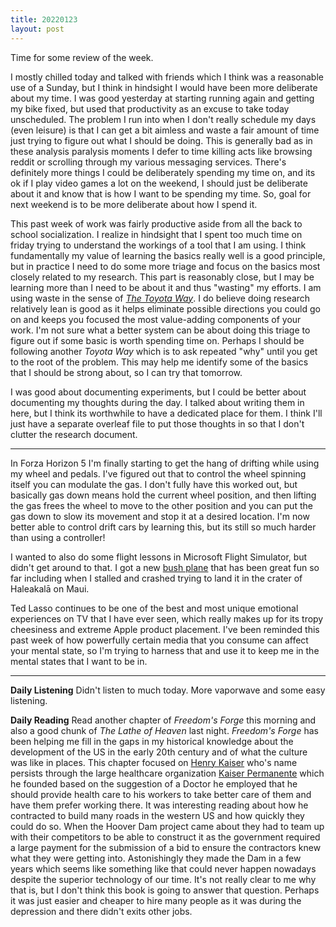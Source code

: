 ```yaml
---
title: 20220123
layout: post
---
```


Time for some review of the week. 

I mostly chilled today and talked with friends which I think was a reasonable use of a Sunday, but I think in hindsight I would have been more deliberate about my time. I was good yesterday at starting running again and getting my bike fixed, but used that productivity as an excuse to take today unscheduled. The problem I run into when I don't really schedule my days (even leisure) is that I can get a bit aimless and waste a fair amount of time just trying to figure out what I should be doing. This is generally bad as in these analysis paralysis moments I defer to time killing acts like browsing reddit or scrolling through my various messaging services. There's definitely more things I could be deliberately spending my time on, and its ok if I play video games a lot on the weekend, I should just be deliberate about it and know that is how I want to be spending my time. So, goal for next weekend is to be more deliberate about how I spend it. 

This past week of work was fairly productive aside from all the back to school socialization. I realize in hindsight that I spent too much time on friday trying to understand the workings of a tool that I am using. I think fundamentally my value of learning the basics really well is a good principle, but in practice I need to do some more triage and focus on the basics most closely related to my research. This part is reasonably close, but I may be learning more than I need to be about it and thus "wasting" my efforts. I am using waste in the sense of *[The Toyota Way](https://en.wikipedia.org/wiki/The_Toyota_Way)*. I do believe doing research relatively lean is good as it helps eliminate possible directions you could go on and keeps you focused the most value-adding components of your work. I'm not sure what a better system can be about doing this triage to figure out if some basic is worth spending time on. Perhaps I should be following another *Toyota Way* which is to ask repeated "why" until you get to the root of the problem. This may help me identify some of the basics that I should be strong about, so I can try that tomorrow. 

I was good about documenting experiments, but I could be better about documenting my thoughts during the day. I talked about writing them in here, but I think its worthwhile to have a dedicated place for them. I think I'll just have a separate overleaf file to put those thoughts in so that I don't clutter the research document. 

---

In Forza Horizon 5 I'm finally starting to get the hang of drifting while using my wheel and pedals. I've figured out that to control the wheel spinning itself you can modulate the gas. I don't fully have this worked out, but basically gas down means hold the current wheel position, and then lifting the gas frees the wheel to move to the other position and you can put the gas down to slow its movement and stop it at a desired location. I'm now better able to control drift cars by learning this, but its still so much harder than using a controller! 

I wanted to also do some flight lessons in Microsoft Flight Simulator, but didn't get around to that. I got a new [bush plane](https://orbxdirect.com/product/p42-freedomfox) that has been great fun so far including when  I stalled and crashed trying to land it in the crater of Haleakalā on Maui. 

Ted Lasso continues to be one of the best and most unique emotional experiences on TV that I have ever seen, which really makes up for its tropy cheesiness and extreme Apple product placement. I've been reminded this past week of how powerfully certain media that you consume can affect your mental state, so I'm trying to harness that and use it to keep me in the mental states that I want to be in.

---

**Daily Listening**
Didn't listen to much today. More vaporwave and some easy listening. 

**Daily Reading**
Read another chapter of *Freedom's Forge* this morning and also a good chunk of *The Lathe of Heaven* last night. *Freedom's Forge* has been helping me fill in the gaps in my historical knowledge about the development of the US in the early 20th century and of what the culture was like in places. This chapter focused on [Henry Kaiser](https://en.wikipedia.org/wiki/Henry_J._Kaiser) who's name persists through the large healthcare organization [Kaiser Permanente](https://en.wikipedia.org/wiki/Kaiser_Permanente) which he founded based on the suggestion of a Doctor he employed that he should provide health care to his workers to take better care of them and have them prefer working there. It was interesting reading about how he contracted to build many roads in the western US and how quickly they could do so. When the Hoover Dam project came about they had to team up with their competitors to be able to construct it as the government required a large payment for the submission of a bid to ensure the contractors knew what they were getting into. Astonishingly they made the Dam in a few years which seems like something like that could never happen nowadays despite the superior technology of our time. It's not really clear to me why that is, but I don't think this book is going to answer that question. Perhaps it was just easier and cheaper to hire many people as it was during the depression and there didn't exits other jobs. 